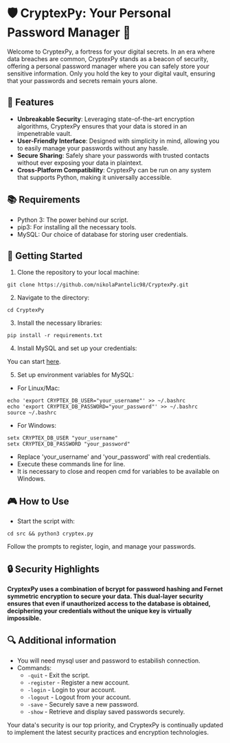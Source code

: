 # 🛡️ CryptexPy: Your Personal Password Manager 📝

Welcome to CryptexPy, a fortress for your digital secrets. In an era where data breaches are common, CryptexPy stands as a beacon of security, offering a personal password manager where you can safely store your sensitive information. Only you hold the key to your digital vault, ensuring that your passwords and secrets remain yours alone.

## 🌟 Features

- **Unbreakable Security**: Leveraging state-of-the-art encryption algorithms, CryptexPy ensures that your data is stored in an impenetrable vault.
- **User-Friendly Interface**: Designed with simplicity in mind, allowing you to easily manage your passwords without any hassle.
- **Secure Sharing**: Safely share your passwords with trusted contacts without ever exposing your data in plaintext.
- **Cross-Platform Compatibility**: CryptexPy can be run on any system that supports Python, making it universally accessible.

## 📚 Requirements

- Python 3: The power behind our script.
- pip3: For installing all the necessary tools.
- MySQL: Our choice of database for storing user credentials.

## 🚀 Getting Started

1. Clone the repository to your local machine:

```
git clone https://github.com/nikolaPantelic98/CryptexPy.git
```

2. Navigate to the directory:

```
cd CryptexPy
```

3. Install the necessary libraries:

```
pip install -r requirements.txt
```

4. Install MySQL and set up your credentials:

You can start [here](https://www.simplilearn.com/tutorials/mysql-tutorial/mysql-workbench-installation).

5. Set up environment variables for MySQL:

- For Linux/Mac:

```
echo 'export CRYPTEX_DB_USER="your_username"' >> ~/.bashrc
echo 'export CRYPTEX_DB_PASSWORD="your_password"' >> ~/.bashrc
source ~/.bashrc
```

- For Windows:
```
setx CRYPTEX_DB_USER "your_username"
setx CRYPTEX_DB_PASSWORD "your_password"
```

* Replace 'your_username' and 'your_password' with real credentials.
* Execute these commands line for line.
* It is necessary to close and reopen cmd for variables to be available on Windows.

## 🎮 How to Use

* Start the script with:

```
cd src && python3 cryptex.py
```
Follow the prompts to register, login, and manage your passwords.

## 🔒 Security Highlights

**CryptexPy uses a combination of bcrypt for password hashing and Fernet symmetric encryption to secure your data. This dual-layer security ensures that even if unauthorized access to the database is obtained, deciphering your credentials without the unique key is virtually impossible.**

## 🔍 Additional information

- You will need mysql user and password to estabilish connection.
- Commands:
  - `-quit` - Exit the script.
  - `-register` - Register a new account.
  - `-login` - Login to your account.
  - `-logout` - Logout from your account.
  - `-save` - Securely save a new password.
  - `-show` - Retrieve and display saved passwords securely.

Your data's security is our top priority, and CryptexPy is continually updated to implement the latest security practices and encryption technologies.
